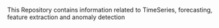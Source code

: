 This Repository contains information related to TimeSeries, forecasting, feature extraction and anomaly detection
